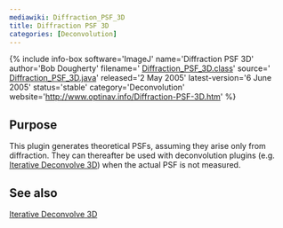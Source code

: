 ```yaml
---
mediawiki: Diffraction_PSF_3D
title: Diffraction PSF 3D
categories: [Deconvolution]
---
```


{% include info-box software='ImageJ' name='Diffraction PSF 3D' author='Bob Dougherty' filename=' [Diffraction\_PSF\_3D.class](http://www.optinav.info/download/Diffraction_PSF_3D.class)' source=' [Diffraction\_PSF\_3D.java](http://www.optinav.info/download/Diffraction_PSF_3D.java)' released='2 May 2005' latest-version='6 June 2005' status='stable' category='Deconvolution' website='http://www.optinav.info/Diffraction-PSF-3D.htm' %}

## Purpose

This plugin generates theoretical PSFs, assuming they arise only from diffraction. They can thereafter be used with deconvolution plugins (e.g. [Iterative Deconvolve 3D](/plugins/iterative-deconvolve-3d)) when the actual PSF is not measured.

## See also

[Iterative Deconvolve 3D](/plugins/iterative-deconvolve-3d)

 
